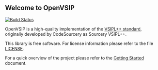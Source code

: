 ## Welcome to OpenVSIP

[![Build Status](https://travis-ci.org/stefanseefeld/openvsip.svg)](https://travis-ci.org/stefanseefeld/openvsip)

OpenVSIP is a high-quality implementation of the 
[VSIPL++ standard](http://portals.omg.org/hpec/content/specifications), originally
developed by CodeSourcery as Sourcery VSIPL++.

This library is free software. For license information please refer to the file [LICENSE](LICENSE).

For a quick overview of the project please refer to the [Getting Started](doc/getting-started.md) document.
